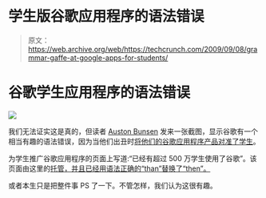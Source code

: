 # 学生版谷歌应用程序的语法错误

> 原文：<https://web.archive.org/web/https://techcrunch.com/2009/09/08/grammar-gaffe-at-google-apps-for-students/>

# 谷歌学生应用程序的语法错误

![](img/81233bedcaf12037b7b65681a0c110f6.png)

我们无法证实这是真的，但读者 [Auston Bunsen](https://web.archive.org/web/20221207194551/http://twitter.com/bunsen) 发来一张截图，显示谷歌有一个相当有趣的语法错误，因为当他们出丑时[将他们的谷歌应用程序产品对准了学生](https://web.archive.org/web/20221207194551/http://www.beta.techcrunch.com/2009/09/08/google-goes-after-impressionable-minds-with-education-apps/)。

为学生推广谷歌应用程序的页面上写道:“已经有超过 500 万学生使用了谷歌”。该页面由这里的[托管，并且已经用语法正确的“than”替换了“then”。](https://web.archive.org/web/20221207194551/http://www.google.com/a/help/intl/en/edu/appsatschool.html)

或者本生只是把整件事 PS 了一下。不管怎样，我们认为这很有趣。